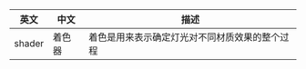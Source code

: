 | 英文   | 中文   | 描述                                           |
| ------ | ------ | ---------------------------------------------- |
| shader | 着色器 | 着色是用来表示确定灯光对不同材质效果的整个过程 |
